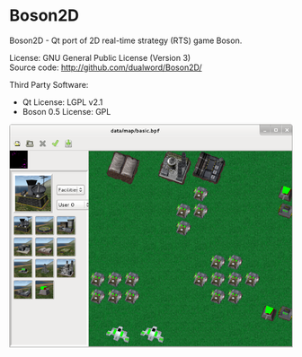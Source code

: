 # Boson2D

Boson2D - Qt port of 2D real-time strategy (RTS) game Boson.

License: GNU General Public License (Version 3)  
Source code: http://github.com/dualword/Boson2D/ 

Third Party Software:
 - Qt License: LGPL v2.1
 - Boson 0.5 License: GPL

![Screenshot](Screenshot.png)
